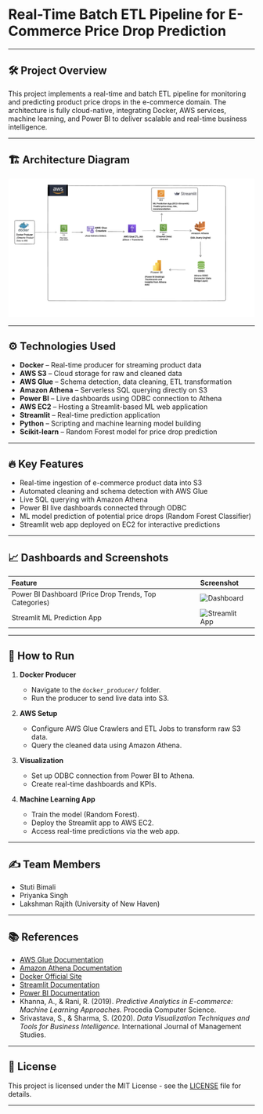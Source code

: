 # Real-Time Batch ETL Pipeline for E-Commerce Price Drop Prediction

---

## 🛠️ Project Overview

This project implements a real-time and batch ETL pipeline for monitoring and predicting product price drops in the e-commerce domain. The architecture is fully cloud-native, integrating Docker, AWS services, machine learning, and Power BI to deliver scalable and real-time business intelligence.

---

## 🏗️ Architecture Diagram

![Architecture](https://github.com/Team01DE/Real-Time-Data-Streaming-Batch-ETL-Pipeline-with-AWS/blob/main/images/architecture.png?raw=true)

---

## ⚙️ Technologies Used

- **Docker** – Real-time producer for streaming product data
- **AWS S3** – Cloud storage for raw and cleaned data
- **AWS Glue** – Schema detection, data cleaning, ETL transformation
- **Amazon Athena** – Serverless SQL querying directly on S3
- **Power BI** – Live dashboards using ODBC connection to Athena
- **AWS EC2** – Hosting a Streamlit-based ML web application
- **Streamlit** – Real-time prediction application
- **Python** – Scripting and machine learning model building
- **Scikit-learn** – Random Forest model for price drop prediction

---

## 🔥 Key Features

- Real-time ingestion of e-commerce product data into S3
- Automated cleaning and schema detection with AWS Glue
- Live SQL querying with Amazon Athena
- Power BI live dashboards connected through ODBC
- ML model prediction of potential price drops (Random Forest Classifier)
- Streamlit web app deployed on EC2 for interactive predictions

---

## 📈 Dashboards and Screenshots

| Feature | Screenshot |
|:--------|:------------|
| Power BI Dashboard (Price Drop Trends, Top Categories) | ![Dashboard](dashboard1.png) |
| Streamlit ML Prediction App | ![Streamlit App](streamlit_app.png) |

---

## 🚀 How to Run

1. **Docker Producer**
   - Navigate to the `docker_producer/` folder.
   - Run the producer to send live data into S3.

2. **AWS Setup**
   - Configure AWS Glue Crawlers and ETL Jobs to transform raw S3 data.
   - Query the cleaned data using Amazon Athena.

3. **Visualization**
   - Set up ODBC connection from Power BI to Athena.
   - Create real-time dashboards and KPIs.

4. **Machine Learning App**
   - Train the model (Random Forest).
   - Deploy the Streamlit app to AWS EC2.
   - Access real-time predictions via the web app.

---

## ✍️ Team Members

- Stuti Bimali
- Priyanka Singh
- Lakshman Rajith (University of New Haven)

---

## 📚 References

- [AWS Glue Documentation](https://docs.aws.amazon.com/glue/)
- [Amazon Athena Documentation](https://docs.aws.amazon.com/athena/)
- [Docker Official Site](https://www.docker.com/resources/what-container/)
- [Streamlit Documentation](https://docs.streamlit.io/)
- [Power BI Documentation](https://learn.microsoft.com/en-us/power-bi/)
- Khanna, A., & Rani, R. (2019). *Predictive Analytics in E-commerce: Machine Learning Approaches.* Procedia Computer Science.
- Srivastava, S., & Sharma, S. (2020). *Data Visualization Techniques and Tools for Business Intelligence.* International Journal of Management Studies.

---

## 📝 License

This project is licensed under the MIT License - see the [LICENSE](LICENSE) file for details.

---
